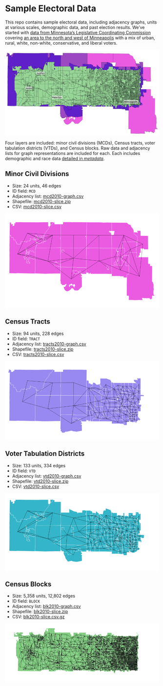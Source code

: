 Sample Electoral Data
===

This repo contains sample electoral data, including adjacency graphs, units
at various scales, demographic data, and past election results. We’ve started
with [data from Minnesota’s Legislative Coordinating Commission](http://www.gis.leg.mn/html/download.html)
covering [an area to the north and west of Minneapolis](MN-sample-area.geojson)
with a mix of urban, rural, white, non-white, conservative, and liberal voters.

![Minnesota Sample Area](MN-sample-data.png)

Four layers are included: minor civil divisions (MCDs), Census tracts, voter
tabulation districts (VTDs), and Census blocks. Raw data and adjacency lists
for graph representations are included for each. Each includes demographic and
race data [detailed in _metadata_](http://www.gis.leg.mn/metadata/redist2010.htm).

Minor Civil Divisions
---

- Size: 24 units, 46 edges
- ID field: `MCD`
- Adjacency list: [mcd2010-graph.csv](mcd2010-graph.csv)
- Shapefile: [mcd2010-slice.zip](mcd2010-slice.zip)
- CSV: [mcd2010-slice.csv](mcd2010-slice.csv)

![Minnesota MCDs Graph](mcd2010-graph.png)

Census Tracts
---

- Size: 94 units, 228 edges
- ID field: `TRACT`
- Adjacency list: [tracts2010-graph.csv](tracts2010-graph.csv)
- Shapefile: [tracts2010-slice.zip](tracts2010-slice.zip)
- CSV: [tracts2010-slice.csv](tracts2010-slice.csv)

![Minnesota Tracts Graph](tracts2010-graph.png)

Voter Tabulation Districts
---

- Size: 133 units, 334 edges
- ID field: `VTD`
- Adjacency list: [vtd2010-graph.csv](vtd2010-graph.csv)
- Shapefile: [vtd2010-slice.zip](vtd2010-slice.zip)
- CSV: [vtd2010-slice.csv](vtd2010-slice.csv)

![Minnesota VTD Graph](vtd2010-graph.png)

Census Blocks
---

- Size: 5,358 units, 12,802 edges
- ID field: `BLOCK`
- Adjacency list: [blk2010-graph.csv](blk2010-graph.csv)
- Shapefile: [blk2010-slice.zip](blk2010-slice.zip)
- CSV: [blk2010-slice.csv.gz](blk2010-slice.csv.gz)

![Minnesota Blocks Graph](blk2010-graph.png)
